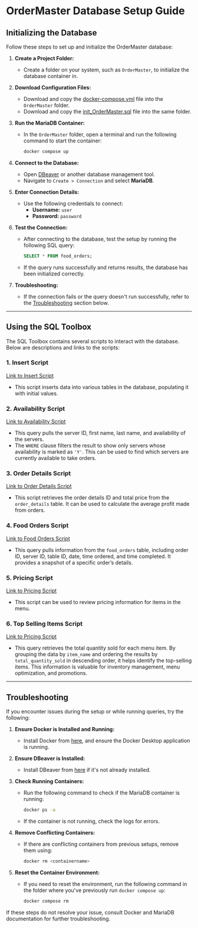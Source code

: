 # OrderMaster Database Setup Guide

## Initializing the Database

Follow these steps to set up and initialize the OrderMaster database:

1. **Create a Project Folder:**
   - Create a folder on your system, such as `OrderMaster`, to initialize the database container in.

2. **Download Configuration Files:**
   - Download and copy the [docker-compose.yml](https://github.com/WSU-kduncan/cs3900-restaurantorders/blob/4710a80a32a91b14052a2ecdd7d0d55563f55fbc/DB/docker-compose.yml) file into the `OrderMaster` folder.
   - Download and copy the [init_OrderMaster.sql](https://github.com/WSU-kduncan/cs3900-restaurantorders/blob/4710a80a32a91b14052a2ecdd7d0d55563f55fbc/DB/init_OrderMaster.sql) file into the same folder.

3. **Run the MariaDB Container:**
   - In the `OrderMaster` folder, open a terminal and run the following command to start the container:
     ```bash
     docker compose up
     ```

4. **Connect to the Database:**
   - Open [DBeaver](https://dbeaver.io/download/) or another database management tool.
   - Navigate to `Create > Connection` and select **MariaDB**.
   
5. **Enter Connection Details:**
   - Use the following credentials to connect:
     - **Username:** `user`
     - **Password:** `password`
   
6. **Test the Connection:**
   - After connecting to the database, test the setup by running the following SQL query:
     ```sql
     SELECT * FROM food_orders;
     ```
   - If the query runs successfully and returns results, the database has been initialized correctly.

7. **Troubleshooting:**
   - If the connection fails or the query doesn't run successfully, refer to the [Troubleshooting](#troubleshooting) section below.

---

## Using the SQL Toolbox

The SQL Toolbox contains several scripts to interact with the database. Below are descriptions and links to the scripts:

### 1. **Insert Script**
[Link to Insert Script](https://github.com/WSU-kduncan/cs3900-restaurantorders/blob/main/DB/SQL-ToolBox/InsertScript.sql)
- This script inserts data into various tables in the database, populating it with initial values.

### 2. **Availability Script**
[Link to Availability Script](https://github.com/WSU-kduncan/cs3900-restaurantorders/blob/main/DB/SQL-ToolBox/AvailabilityScript.sql)
- This query pulls the server ID, first name, last name, and availability of the servers.
- The `WHERE` clause filters the result to show only servers whose availability is marked as `'Y'`. This can be used to find which servers are currently available to take orders.

### 3. **Order Details Script**
[Link to Order Details Script](https://github.com/WSU-kduncan/cs3900-restaurantorders/blob/main/DB/SQL-ToolBox/OrderDetailsScript.sql)
- This script retrieves the order details ID and total price from the `order_details` table. It can be used to calculate the average profit made from orders.

### 4. **Food Orders Script**
[Link to Food Orders Script](https://github.com/WSU-kduncan/cs3900-restaurantorders/blob/main/DB/SQL-ToolBox/FoodOrderScript.sql)
- This query pulls information from the `food_orders` table, including order ID, server ID, table ID, date, time ordered, and time completed. It provides a snapshot of a specific order’s details.

### 5. **Pricing Script**
[Link to Pricing Script](https://github.com/WSU-kduncan/cs3900-restaurantorders/blob/main/DB/SQL-ToolBox/PriceScript.sql)
- This script can be used to review pricing information for items in the menu.

### 6. **Top Selling Items Script**
[Link to Pricing Script](https://github.com/WSU-kduncan/cs3900-restaurantorders/blob/main/DB/SQL-ToolBox/TopSellingScript.sql) 
- This query retrieves the total quantity sold for each menu item. By grouping the data by `item_name` and ordering the results by `total_quantity_sold` in descending order, it helps identify the top-selling items. This information is valuable for inventory management, menu optimization, and promotions.

---

## Troubleshooting

If you encounter issues during the setup or while running queries, try the following:

1. **Ensure Docker is Installed and Running:**
   - Install Docker from [here](https://docs.docker.com/desktop/install/windows-install/), and ensure the Docker Desktop application is running.

2. **Ensure DBeaver is Installed:**
   - Install DBeaver from [here](https://dbeaver.io/download/) if it's not already installed.
     
3. **Check Running Containers:**
   - Run the following command to check if the MariaDB container is running:
     ```bash
     docker ps -a
     ```
   - If the container is not running, check the logs for errors.

4. **Remove Conflicting Containers:**
   - If there are conflicting containers from previous setups, remove them using:
     ```bash
     docker rm <containername>
     ```

5. **Reset the Container Environment:**
   - If you need to reset the environment, run the following command in the folder where you've previously run `docker compose up`:
     ```bash
     docker compose rm
     ```

If these steps do not resolve your issue, consult Docker and MariaDB documentation for further troubleshooting.
